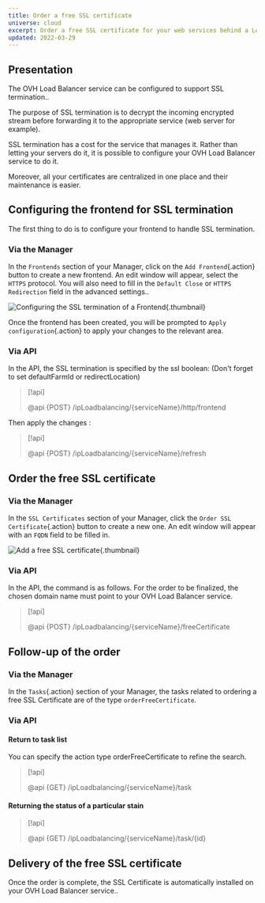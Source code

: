 ```yaml
---
title: Order a free SSL certificate
universe: cloud
excerpt: Order a free SSL certificate for your web services behind a Load Balancer
updated: 2022-03-29
---
```



## Presentation
The OVH Load Balancer service can be configured to support SSL termination..

The purpose of SSL termination is to decrypt the incoming encrypted stream before forwarding it to the appropriate service (web server for example).

SSL termination has a cost for the service that manages it. Rather than letting your servers do it, it is possible to configure your OVH Load Balancer service to do it.

Moreover, all your certificates are centralized in one place and their maintenance is easier.


## Configuring the frontend for SSL termination
The first thing to do is to configure your frontend to handle SSL termination.


### Via the Manager
In the `Frontends` section of your Manager, click on the `Add Frontend`{.action} button to create a new frontend. An edit window will appear, select the `HTTPS` protocol. You will also need to fill in the `Default Close` or `HTTPS Redirection` field in the advanced settings..


![Configuring the SSL termination of a Frontend](images/enable_ssl_terminaison.png){.thumbnail}

Once the frontend has been created, you will be prompted to `Apply configuration`{.action} to apply your changes to the relevant area.


### Via API
In the API, the SSL termination is specified by the ssl boolean: (Don't forget to set defaultFarmId or redirectLocation)

> [!api]
>
> @api {POST} /ipLoadbalancing/{serviceName}/http/frontend
>

Then apply the changes :

> [!api]
>
> @api {POST} /ipLoadbalancing/{serviceName}/refresh
>

## Order the free SSL certificate

### Via the Manager
In the `SSL Certificates` section of your Manager, click the `Order SSL Certificate`{.action} button to create a new one. An edit window will appear with an `FQDN` field to be filled in.


![Add a free SSL certificate](images/iplb-order-ssl.png){.thumbnail}


### Via API
In the API, the command is as follows. For the order to be finalized, the chosen domain name must point to your OVH Load Balancer service.


> [!api]
>
> @api {POST} /ipLoadbalancing/{serviceName}/freeCertificate
>

## Follow-up of the order

### Via the Manager
In the `Tasks`{.action} section of your Manager, the tasks related to ordering a free SSL Certificate are of the type `orderFreeCertificate`.


### Via API

#### Return to task list
You can specify the action type orderFreeCertificate to refine the search.


> [!api]
>
> @api {GET} /ipLoadbalancing/{serviceName}/task
>

#### Returning the status of a particular stain

> [!api]
>
> @api {GET} /ipLoadbalancing/{serviceName}/task/{id}
>

## Delivery of the free SSL certificate
Once the order is complete, the SSL Certificate is automatically installed on your OVH Load Balancer service..
